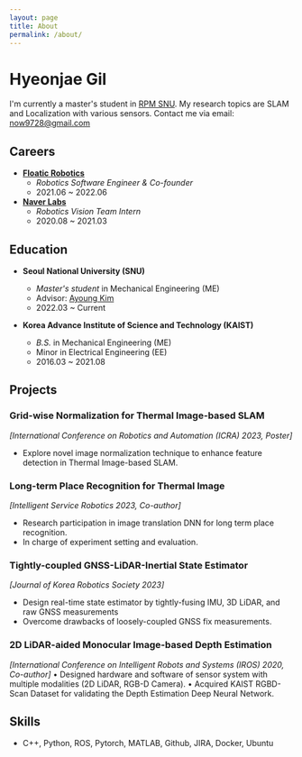 ```yaml
---
layout: page
title: About
permalink: /about/
---
```


# Hyeonjae Gil

I'm currently a master's student in [RPM SNU](https://rpm.snu.ac.kr/).
My research topics are SLAM and Localization with various sensors.
Contact me via email: [now9728@gmail.com](mailto:now9728@gmail.com)

## Careers

* [**Floatic Robotics**](https://floatic.io/)
  * *Robotics Software Engineer & Co-founder*
  * 2021.06 ~ 2022.06 
* [**Naver Labs**](https://www.naverlabs.com/)
  * *Robotics Vision Team Intern*
  * 2020.08 ~ 2021.03

## Education

* **Seoul National University (SNU)**
  * *Master's student* in Mechanical Engineering (ME)
  * Advisor: [Ayoung Kim](https://ayoungk.github.io/)
  * 2022.03 ~ Current
  
* **Korea Advance Institute of Science and Technology (KAIST)**
  * *B.S.* in Mechanical Engineering (ME)
  * Minor in Electrical Engineering (EE)
  * 2016.03 ~ 2021.08 


## Projects

### Grid-wise Normalization for Thermal Image-based SLAM
*[International Conference on Robotics and Automation (ICRA) 2023, Poster]*
- Explore novel image normalization technique to enhance feature detection in Thermal Image-based SLAM.

### Long-term Place Recognition for Thermal Image
*[Intelligent Service Robotics 2023, Co-author]*
- Research participation in image translation DNN for long term place recognition.
- In charge of experiment setting and evaluation.

### Tightly-coupled GNSS-LiDAR-Inertial State Estimator
*[Journal of Korea Robotics Society 2023]* 
- Design real-time state estimator by tightly-fusing IMU, 3D LiDAR, and raw GNSS measurements
- Overcome drawbacks of loosely-coupled GNSS fix measurements.

### 2D LiDAR-aided Monocular Image-based Depth Estimation
*[International Conference on Intelligent Robots and Systems (IROS) 2020, Co-author]*
• Designed hardware and software of sensor system with multiple modalities (2D LiDAR, RGB-D Camera).
• Acquired KAIST RGBD-Scan Dataset for validating the Depth Estimation Deep Neural Network.


## Skills
- C++, Python, ROS, Pytorch, MATLAB, Github, JIRA, Docker, Ubuntu